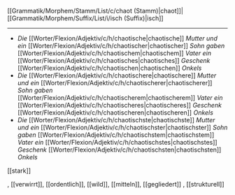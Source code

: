 [[Grammatik/Morphem/Stamm/List/c/chaot (Stamm)|chaot]]|[[Grammatik/Morphem/Suffix/List/i/isch (Suffix)|isch]]

---
- *Die* [[Worter/Flexion/Adjektiv/c/h/chaotische|chaotische]] *Mutter und ein* [[Worter/Flexion/Adjektiv/c/h/chaotischer|chaotischer]] *Sohn gaben* [[Worter/Flexion/Adjektiv/c/h/chaotischem|chaotischem]] *Vater ein* [[Worter/Flexion/Adjektiv/c/h/chaotisches|chaotisches]] *Geschenk* [[Worter/Flexion/Adjektiv/c/h/chaotischen|chaotischen]] *Onkels*
- *Die* [[Worter/Flexion/Adjektiv/c/h/chaotischere|chaotischere]] *Mutter und ein* [[Worter/Flexion/Adjektiv/c/h/chaotischerer|chaotischerer]] *Sohn gaben* [[Worter/Flexion/Adjektiv/c/h/chaotischerem|chaotischerem]] *Vater ein* [[Worter/Flexion/Adjektiv/c/h/chaotischeres|chaotischeres]] *Geschenk* [[Worter/Flexion/Adjektiv/c/h/chaotischeren|chaotischeren]] *Onkels*
- *Die* [[Worter/Flexion/Adjektiv/c/h/chaotischste|chaotischste]] *Mutter und ein* [[Worter/Flexion/Adjektiv/c/h/chaotischster|chaotischster]] *Sohn gaben* [[Worter/Flexion/Adjektiv/c/h/chaotischstem|chaotischstem]] *Vater ein* [[Worter/Flexion/Adjektiv/c/h/chaotischstes|chaotischstes]] *Geschenk* [[Worter/Flexion/Adjektiv/c/h/chaotischsten|chaotischsten]] *Onkels*

[[stark]]


, [[verwirrt]], [[ordentlich]], [[wild]], [[mitteln]], [[gegliedert]]
, [[strukturell]]